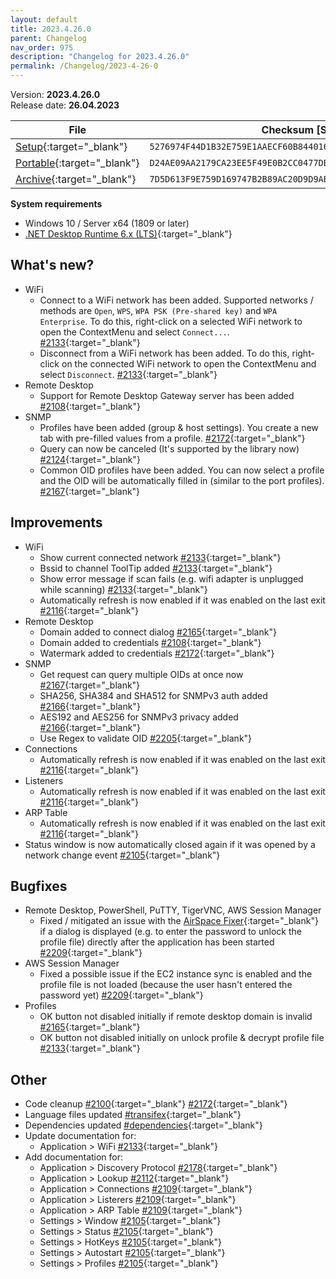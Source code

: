 ```yaml
---
layout: default
title: 2023.4.26.0
parent: Changelog
nav_order: 975
description: "Changelog for 2023.4.26.0"
permalink: /Changelog/2023-4-26-0
---
```


Version: **2023.4.26.0** <br />
Release date: **26.04.2023**

| File                                                                                                                                                | Checksum [SHA256]                                                  |
| --------------------------------------------------------------------------------------------------------------------------------------------------- | ------------------------------------------------------------------ |
| [Setup](https://github.com/BornToBeRoot/NETworkManager/releases/download/2023.4.26.0/NETworkManager_2023.4.26.0_Setup.exe){:target="\_blank"}       | `5276974F44D1B32E759E1AAECF60B8440164B34B501B0587DEACB367AA1FF304` |
| [Portable](https://github.com/BornToBeRoot/NETworkManager/releases/download/2023.4.26.0/NETworkManager_2023.4.26.0_Portable.zip){:target="\_blank"} | `D24AE09AA2179CA23EE5F49E0B2CC0477DB9583B3474241051693E243D512668` |
| [Archive](https://github.com/BornToBeRoot/NETworkManager/releases/download/2023.4.26.0/NETworkManager_2023.4.26.0_Archive.zip){:target="\_blank"}   | `7D5D613F9E759D169747B2B89AC20D9D9ABE2874B5CF620620F471963D52247D` |

**System requirements**

- Windows 10 / Server x64 (1809 or later)
- [.NET Desktop Runtime 6.x (LTS)](https://dotnet.microsoft.com/download/dotnet/6.0){:target="\_blank"}

## What's new?

- WiFi
  - Connect to a WiFi network has been added. Supported networks / methods are `Open`, `WPS`, `WPA PSK (Pre-shared key)` and `WPA Enterprise`. To do this, right-click on a selected WiFi network to open the ContextMenu and select `Connect...`. [#2133](https://github.com/BornToBeRoot/NETworkManager/pull/2133){:target="\_blank"}
  - Disconnect from a WiFi network has been added. To do this, right-click on the connected WiFi network to open the ContextMenu and select `Disconnect`. [#2133](https://github.com/BornToBeRoot/NETworkManager/pull/2133){:target="\_blank"}
- Remote Desktop
  - Support for Remote Desktop Gateway server has been added [#2108](https://github.com/BornToBeRoot/NETworkManager/pull/2108){:target="\_blank"}
- SNMP
  - Profiles have been added (group & host settings). You create a new tab with pre-filled values from a profile. [#2172](https://github.com/BornToBeRoot/NETworkManager/pull/2172){:target="\_blank"}
  - Query can now be canceled (It's supported by the library now) [#2124](https://github.com/BornToBeRoot/NETworkManager/pull/2124){:target="\_blank"}
  - Common OID profiles have been added. You can now select a profile and the OID will be automatically filled in (similar to the port profiles). [#2167](https://github.com/BornToBeRoot/NETworkManager/pull/2167){:target="\_blank"}

## Improvements

- WiFi
  - Show current connected network [#2133](https://github.com/BornToBeRoot/NETworkManager/pull/2133){:target="\_blank"}
  - Bssid to channel ToolTip added [#2133](https://github.com/BornToBeRoot/NETworkManager/pull/2133){:target="\_blank"}
  - Show error message if scan fails (e.g. wifi adapter is unplugged while scanning) [#2133](https://github.com/BornToBeRoot/NETworkManager/pull/2133){:target="\_blank"}
  - Automatically refresh is now enabled if it was enabled on the last exit [#2116](https://github.com/BornToBeRoot/NETworkManager/pull/2116){:target="\_blank"}
- Remote Desktop
  - Domain added to connect dialog [#2165](https://github.com/BornToBeRoot/NETworkManager/pull/2165){:target="\_blank"}
  - Domain added to credentials [#2108](https://github.com/BornToBeRoot/NETworkManager/pull/2108){:target="\_blank"}
  - Watermark added to credentials [#2172](https://github.com/BornToBeRoot/NETworkManager/pull/2172){:target="\_blank"}
- SNMP
  - Get request can query multiple OIDs at once now [#2167](https://github.com/BornToBeRoot/NETworkManager/pull/2167){:target="\_blank"}
  - SHA256, SHA384 and SHA512 for SNMPv3 auth added [#2166](https://github.com/BornToBeRoot/NETworkManager/pull/2166){:target="\_blank"}
  - AES192 and AES256 for SNMPv3 privacy added [#2166](https://github.com/BornToBeRoot/NETworkManager/pull/2166){:target="\_blank"}
  - Use Regex to validate OID [#2205](https://github.com/BornToBeRoot/NETworkManager/pull/2205){:target="\_blank"}
- Connections
  - Automatically refresh is now enabled if it was enabled on the last exit [#2116](https://github.com/BornToBeRoot/NETworkManager/pull/2116){:target="\_blank"}
- Listeners
  - Automatically refresh is now enabled if it was enabled on the last exit [#2116](https://github.com/BornToBeRoot/NETworkManager/pull/2116){:target="\_blank"}
- ARP Table
  - Automatically refresh is now enabled if it was enabled on the last exit [#2116](https://github.com/BornToBeRoot/NETworkManager/pull/2116){:target="\_blank"}
- Status window is now automatically closed again if it was opened by a network change event [#2105](https://github.com/BornToBeRoot/NETworkManager/pull/2105){:target="\_blank"}

## Bugfixes

- Remote Desktop, PowerShell, PuTTY, TigerVNC, AWS Session Manager
  - Fixed / mitigated an issue with the [AirSpace Fixer](https://www.nuget.org/packages/AirspaceFixer){:target="\_blank"} if a dialog is displayed (e.g. to enter the password to unlock the profile file) directly after the application has been started [#2209](https://github.com/BornToBeRoot/NETworkManager/pull/2209){:target="\_blank"}
- AWS Session Manager
  - Fixed a possible issue if the EC2 instance sync is enabled and the profile file is not loaded (because the user hasn't entered the password yet) [#2209](https://github.com/BornToBeRoot/NETworkManager/pull/2209){:target="\_blank"}
- Profiles
  - OK button not disabled initially if remote desktop domain is invalid [#2165](https://github.com/BornToBeRoot/NETworkManager/pull/2165){:target="\_blank"}
  - OK button not disabled initially on unlock profile & decrypt profile file [#2133](https://github.com/BornToBeRoot/NETworkManager/pull/2133){:target="\_blank"}

## Other

- Code cleanup [#2100](https://github.com/BornToBeRoot/NETworkManager/pull/2100){:target="\_blank"} [#2172](https://github.com/BornToBeRoot/NETworkManager/pull/2172){:target="\_blank"}
- Language files updated [#transifex](https://github.com/BornToBeRoot/NETworkManager/pulls?q=author%3Aapp%2Ftransifex-integration){:target="\_blank"}
- Dependencies updated [#dependencies](https://github.com/BornToBeRoot/NETworkManager/pulls?q=author%3Aapp%2Fdependabot){:target="\_blank"}
- Update documentation for:
  - Application > WiFi [#2133](https://github.com/BornToBeRoot/NETworkManager/pull/2133){:target="\_blank"}
- Add documentation for:
  - Application > Discovery Protocol [#2178](https://github.com/BornToBeRoot/NETworkManager/pull/2178){:target="\_blank"}
  - Application > Lookup [#2112](https://github.com/BornToBeRoot/NETworkManager/pull/2112){:target="\_blank"}
  - Application > Connections [#2109](https://github.com/BornToBeRoot/NETworkManager/pull/2109){:target="\_blank"}
  - Application > Listerers [#2109](https://github.com/BornToBeRoot/NETworkManager/pull/2109){:target="\_blank"}
  - Application > ARP Table [#2109](https://github.com/BornToBeRoot/NETworkManager/pull/2109){:target="\_blank"}
  - Settings > Window [#2105](https://github.com/BornToBeRoot/NETworkManager/pull/2105){:target="\_blank"}
  - Settings > Status [#2105](https://github.com/BornToBeRoot/NETworkManager/pull/2105){:target="\_blank"}
  - Settings > HotKeys [#2105](https://github.com/BornToBeRoot/NETworkManager/pull/2105){:target="\_blank"}
  - Settings > Autostart [#2105](https://github.com/BornToBeRoot/NETworkManager/pull/2105){:target="\_blank"}
  - Settings > Profiles [#2105](https://github.com/BornToBeRoot/NETworkManager/pull/2105){:target="\_blank"}
